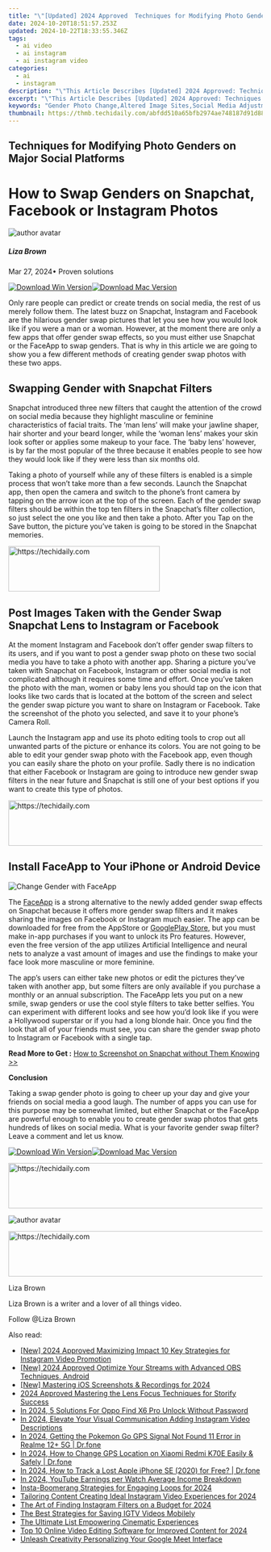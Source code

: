 ```yaml
---
title: "\"[Updated] 2024 Approved  Techniques for Modifying Photo Genders on Major Social Platforms\""
date: 2024-10-20T18:51:57.253Z
updated: 2024-10-22T18:33:55.346Z
tags:
  - ai video
  - ai instagram
  - ai instagram video
categories:
  - ai
  - instagram
description: "\"This Article Describes [Updated] 2024 Approved: Techniques for Modifying Photo Genders on Major Social Platforms\""
excerpt: "\"This Article Describes [Updated] 2024 Approved: Techniques for Modifying Photo Genders on Major Social Platforms\""
keywords: "Gender Photo Change,Altered Image Sites,Social Media Adjustment,Transgender Portraits,Reversing Images Online,Social Platform Edits,Modify Picture Genders"
thumbnail: https://thmb.techidaily.com/abfdd510a65bfb2974ae748187d91d88c050827e452b20253ad5c2d81a1eb51a.jpg
---
```


## Techniques for Modifying Photo Genders on Major Social Platforms

# How to Swap Genders on Snapchat, Facebook or Instagram Photos

![author avatar](https://lh5.googleusercontent.com/-AIMmjowaFs4/AAAAAAAAAAI/AAAAAAAAABc/Y5UmwDaI7HU/s250-c-k/photo.jpg)

##### Liza Brown

 Mar 27, 2024• Proven solutions

[![Download Win Version](https://images.wondershare.com/filmora/guide/download-btn-win.jpg)](https://tools.techidaily.com/wondershare/filmora/download/)[![Download Mac Version](https://images.wondershare.com/filmora/guide/download-btn-mac.jpg)](https://tools.techidaily.com/wondershare/filmora/download/)

Only rare people can predict or create trends on social media, the rest of us merely follow them. The latest buzz on Snapchat, Instagram and Facebook are the hilarious gender swap pictures that let you see how you would look like if you were a man or a woman. However, at the moment there are only a few apps that offer gender swap effects, so you must either use Snapchat or the FaceApp to swap genders. That is why in this article we are going to show you a few different methods of creating gender swap photos with these two apps.

## Swapping Gender with Snapchat Filters

Snapchat introduced three new filters that caught the attention of the crowd on social media because they highlight masculine or feminine characteristics of facial traits. The ‘man lens’ will make your jawline shaper, hair shorter and your beard longer, while the ‘woman lens’ makes your skin look softer or applies some makeup to your face. The ‘baby lens’ however, is by far the most popular of the three because it enables people to see how they would look like if they were less than six months old.

Taking a photo of yourself while any of these filters is enabled is a simple process that won’t take more than a few seconds. Launch the Snapchat app, then open the camera and switch to the phone’s front camera by tapping on the arrow icon at the top of the screen. Each of the gender swap filters should be within the top ten filters in the Snapchat’s filter collection, so just select the one you like and then take a photo. After you Tap on the Save button, the picture you’ve taken is going to be stored in the Snapchat memories.

<!-- affiliate ads begin -->
<a href="https://aligracehair.sjv.io/c/5597632/1885943/19272" target="_top" id="1885943">
  <img src="//a.impactradius-go.com/display-ad/19272-1885943" border="0" alt="https://techidaily.com" width="300" height="90"/>
</a>
<img height="0" width="0" src="https://aligracehair.sjv.io/i/5597632/1885943/19272" style="position:absolute;visibility:hidden;" border="0" />
<!-- affiliate ads end -->

## Post Images Taken with the Gender Swap Snapchat Lens to Instagram or Facebook

At the moment Instagram and Facebook don’t offer gender swap filters to its users, and if you want to post a gender swap photo on these two social media you have to take a photo with another app. Sharing a picture you’ve taken with Snapchat on Facebook, Instagram or other social media is not complicated although it requires some time and effort. Once you’ve taken the photo with the man, women or baby lens you should tap on the icon that looks like two cards that is located at the bottom of the screen and select the gender swap picture you want to share on Instagram or Facebook. Take the screenshot of the photo you selected, and save it to your phone’s Camera Roll.

Launch the Instagram app and use its photo editing tools to crop out all unwanted parts of the picture or enhance its colors. You are not going to be able to edit your gender swap photo with the Facebook app, even though you can easily share the photo on your profile. Sadly there is no indication that either Facebook or Instagram are going to introduce new gender swap filters in the near future and Snapchat is still one of your best options if you want to create this type of photos.

<!-- affiliate ads begin -->
<a href="https://imp.i357552.net/c/5597632/977686/11832" target="_top" id="977686">
  <img src="//a.impactradius-go.com/display-ad/11832-977686" border="0" alt="https://techidaily.com" width="728" height="90"/>
</a>
<img height="0" width="0" src="https://imp.i357552.net/i/5597632/977686/11832" style="position:absolute;visibility:hidden;" border="0" />
<!-- affiliate ads end -->

## Install FaceApp to Your iPhone or Android Device

![Change Gender with FaceApp ](https://images.wondershare.com/filmora/article-images/faceapp-change-gender.jpg)

The [FaceApp](https://itunes.apple.com/us/app/faceapp-ai-face-editor/id1180884341?mt=8) is a strong alternative to the newly added gender swap effects on Snapchat because it offers more gender swap filters and it makes sharing the images on Facebook or Instagram much easier. The app can be downloaded for free from the AppStore or [GooglePlay Store](https://play.google.com/store/apps/details?id=io.faceapp&hl=en), but you must make in-app purchases if you want to unlock its Pro features. However, even the free version of the app utilizes Artificial Intelligence and neural nets to analyze a vast amount of images and use the findings to make your face look more masculine or more feminine.

The app’s users can either take new photos or edit the pictures they’ve taken with another app, but some filters are only available if you purchase a monthly or an annual subscription. The FaceApp lets you put on a new smile, swap genders or use the cool style filters to take better selfies. You can experiment with different looks and see how you’d look like if you were a Hollywood superstar or if you had a long blonde hair. Once you find the look that all of your friends must see, you can share the gender swap photo to Instagram or Facebook with a single tap.

 **Read More to Get :** [How to Screenshot on Snapchat without Them Knowing >>](https://tools.techidaily.com/wondershare/filmora/download/)

**Conclusion**

Taking a swap gender photo is going to cheer up your day and give your friends on social media a good laugh. The number of apps you can use for this purpose may be somewhat limited, but either Snapchat or the FaceApp are powerful enough to enable you to create gender swap photos that gets hundreds of likes on social media. What is your favorite gender swap filter? Leave a comment and let us know.

[![Download Win Version](https://images.wondershare.com/filmora/guide/download-btn-win.jpg)](https://tools.techidaily.com/wondershare/filmora/download/)[![Download Mac Version](https://images.wondershare.com/filmora/guide/download-btn-mac.jpg)](https://tools.techidaily.com/wondershare/filmora/download/)

<!-- affiliate ads begin -->
<a href="https://unicoeye.pxf.io/c/5597632/2134490/18498" target="_top" id="2134490">
  <img src="//a.impactradius-go.com/display-ad/18498-2134490" border="0" alt="https://techidaily.com" width="728" height="90"/>
</a>
<img height="0" width="0" src="https://unicoeye.pxf.io/i/5597632/2134490/18498" style="position:absolute;visibility:hidden;" border="0" />
<!-- affiliate ads end -->

![author avatar](https://lh5.googleusercontent.com/-AIMmjowaFs4/AAAAAAAAAAI/AAAAAAAAABc/Y5UmwDaI7HU/s250-c-k/photo.jpg)

<!-- affiliate ads begin -->
<a href="https://smilemakers.pxf.io/c/5597632/2123899/26106" target="_top" id="2123899">
  <img src="//a.impactradius-go.com/display-ad/26106-2123899" border="0" alt="https://techidaily.com" width="728" height="90"/>
</a>
<img height="0" width="0" src="https://smilemakers.pxf.io/i/5597632/2123899/26106" style="position:absolute;visibility:hidden;" border="0" />
<!-- affiliate ads end -->

Liza Brown

Liza Brown is a writer and a lover of all things video.

Follow @Liza Brown

<ins class="adsbygoogle"
      style="display:block"
      data-ad-client="ca-pub-7571918770474297"
      data-ad-slot="8358498916"
      data-ad-format="auto"
      data-full-width-responsive="true"></ins>

<span class="atpl-alsoreadstyle">Also read:</span>
<div><ul>
<li><a href="https://instagram-videos.techidaily.com/new-2024-approved-maximizing-impact-10-key-strategies-for-instagram-video-promotion/"><u>[New] 2024 Approved Maximizing Impact 10 Key Strategies for Instagram Video Promotion</u></a></li>
<li><a href="https://on-screen-recording.techidaily.com/new-2024-approved-optimize-your-streams-with-advanced-obs-techniques-android/"><u>[New] 2024 Approved Optimize Your Streams with Advanced OBS Techniques, Android</u></a></li>
<li><a href="https://screen-video-capture.techidaily.com/new-mastering-ios-screenshots-and-recordings-for-2024/"><u>[New] Mastering iOS Screenshots & Recordings for 2024</u></a></li>
<li><a href="https://instagram-videos.techidaily.com/2024-approved-mastering-the-lens-focus-techniques-for-storify-success/"><u>2024 Approved Mastering the Lens Focus Techniques for Storify Success</u></a></li>
<li><a href="https://easy-unlock-android.techidaily.com/in-2024-5-solutions-for-oppo-find-x6-pro-unlock-without-password-by-drfone-android/"><u>In 2024, 5 Solutions For Oppo Find X6 Pro Unlock Without Password</u></a></li>
<li><a href="https://instagram-videos.techidaily.com/in-2024-elevate-your-visual-communication-adding-instagram-video-descriptions/"><u>In 2024, Elevate Your Visual Communication Adding Instagram Video Descriptions</u></a></li>
<li><a href="https://android-location.techidaily.com/in-2024-getting-the-pokemon-go-gps-signal-not-found-11-error-in-realme-12plus-5g-drfone-by-drfone-virtual/"><u>In 2024, Getting the Pokemon Go GPS Signal Not Found 11 Error in Realme 12+ 5G | Dr.fone</u></a></li>
<li><a href="https://location-social.techidaily.com/in-2024-how-to-change-gps-location-on-xiaomi-redmi-k70e-easily-and-safely-drfone-by-drfone-virtual-android/"><u>In 2024, How to Change GPS Location on Xiaomi Redmi K70E Easily & Safely | Dr.fone</u></a></li>
<li><a href="https://ios-location-track.techidaily.com/in-2024-how-to-track-a-lost-apple-iphone-se-2020-for-free-drfone-by-drfone-virtual-ios/"><u>In 2024, How to Track a Lost Apple iPhone SE (2020) for Free? | Dr.fone</u></a></li>
<li><a href="https://facebook-video-footage.techidaily.com/in-2024-youtube-earnings-per-watch-average-income-breakdown/"><u>In 2024, YouTube Earnings per Watch Average Income Breakdown</u></a></li>
<li><a href="https://instagram-videos.techidaily.com/insta-boomerang-strategies-for-engaging-loops-for-2024/"><u>Insta-Boomerang Strategies for Engaging Loops for 2024</u></a></li>
<li><a href="https://instagram-videos.techidaily.com/tailoring-content-creating-ideal-instagram-video-experiences-for-2024/"><u>Tailoring Content Creating Ideal Instagram Video Experiences for 2024</u></a></li>
<li><a href="https://instagram-videos.techidaily.com/the-art-of-finding-instagram-filters-on-a-budget-for-2024/"><u>The Art of Finding Instagram Filters on a Budget for 2024</u></a></li>
<li><a href="https://instagram-videos.techidaily.com/the-best-strategies-for-saving-igtv-videos-mobilely/"><u>The Best Strategies for Saving IGTV Videos Mobilely</u></a></li>
<li><a href="https://extra-hints.techidaily.com/the-ultimate-list-empowering-cinematic-experiences/"><u>The Ultimate List Empowering Cinematic Experiences</u></a></li>
<li><a href="https://instagram-videos.techidaily.com/top-10-online-video-editing-software-for-improved-content-for-2024/"><u>Top 10 Online Video Editing Software for Improved Content for 2024</u></a></li>
<li><a href="https://remote-screen-capture.techidaily.com/unleash-creativity-personalizing-your-google-meet-interface/"><u>Unleash Creativity Personalizing Your Google Meet Interface</u></a></li>
</ul></div>


